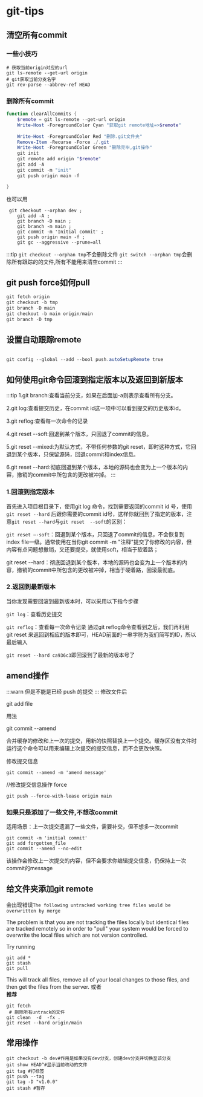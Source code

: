 # git-tips

## 清空所有commit

### 一些小技巧

```shell
# 获取当前origin对应的url 
git ls-remote --get-url origin
# git获取当前分支名字
git rev-parse --abbrev-ref HEAD
```

### 删除所有commit

```powershell
function clearAllCommits {
    $remote = git ls-remote --get-url origin
    Write-Host -ForegroundColor Cyan "获取git remote地址=>$remote"
     
    Write-Host -ForegroundColor Red "删除.git文件夹"
    Remove-Item -Recurse -Force ./.git 
    Write-Host -ForegroundColor Green "删除完毕,git操作"
    git init
    git remote add origin "$remote" 
    git add -A
    git commit -m "init" 
    git push origin main -f

}
```

也可以用

```shell
 git checkout --orphan dev ;
    git add -A ;
    git branch -D main ;
    git branch -m main ;
    git commit -m 'Initial commit' ;
    git push origin main -f ;
    git gc --aggressive --prune=all
```

:::tip
`git checkout --orphan tmp`不会删除文件
`git switch --orphan tmp`会删除所有跟踪的的文件,所有不能用来清空commit
:::

## git push force如何pull

```powershell
git fetch origin
git checkout -b tmp
git branch -D main
git checkout -b main origin/main
git branch -D tmp
```

## 设置自动跟踪remote

```powershell

git config --global --add --bool push.autoSetupRemote true

```

## 如何使用git命令回滚到指定版本以及返回到新版本

:::tip
1.git branch:查看当前分支，如果在后面加-a则表示查看所有分支。

2.git log:查看提交历史，在commit id这一项中可以看到提交的历史版本id。

3.git reflog:查看每一次命令的记录

4.git reset --soft:回退到某个版本，只回退了commit的信息。

5.git reset --mixed:为默认方式，不带任何参数的git reset，即时这种方式，它回退到某个版本，只保留源码，回退commit和index信息。

6.git reset --hard:彻底回退到某个版本，本地的源码也会变为上一个版本的内容，撤销的commit中所包含的更改被冲掉。
:::

### 1.回滚到指定版本

首先进入项目根目录下，使用git log 命令，找到需要返回的commit id 号，使用`git reset --hard` 后跟你需要的commit id号，这样你就回到了指定的版本，注意`git reset --hard`与`git reset  --soft`的区别：

`git reset –-soft`：回退到某个版本，只回退了commit的信息，不会恢复到index file一级。通常使用在当你git commit -m "注释"提交了你修改的内容，但内容有点问题想撤销，又还要提交，就使用soft，相当于软着路；

git reset -–hard：彻底回退到某个版本，本地的源码也会变为上一个版本的内容，撤销的commit中所包含的更改被冲掉，相当于硬着路，回滚最彻底。

### 2.返回到最新版本

当你发现需要回滚到最新版本时，可以采用以下指今步骤

`git log`：查看历史提交

`git reflog`：查看每一次命令记录
通过git reflog命令查看到之后，我们再利用 git reset 来返回到相应的版本即可，HEAD前面的一串字符为我们简写的ID，所以最后输入

`git reset --hard ca936c3`即回滚到了最新的版本号了

## amend操作

:::warn
但是不能是已经 push 的提交
:::
修改文件后

git add file

用法

git commit --amend

合并缓存的修改和上一次的提交，用新的快照替换上一个提交。缓存区没有文件时运行这个命令可以用来编辑上次提交的提交信息，而不会更改快照。

修改提交信息

```shell
git commit --amend -m 'amend message'
```

//修改提交信息操作 force

```shell
git push --force-with-lease origin main
```

### 如果只是添加了一些文件,不想改commit

适用场景：上一次提交遗漏了一些文件，需要补交，但不想多一次commit

```shell
git commit -m 'initial commit'
git add forgotten_file
git commit --amend --no-edit
```

该操作会修改上一次提交的内容，但不会要求你编辑提交信息，仍保持上一次commit的message

## 给文件夹添加git remote

会出现错误`The following untracked working tree files would be overwritten by merge`

The problem is that you are not tracking the files locally but identical files are tracked remotely so in order to "pull" your system would be forced to overwrite the local files which are not version controlled.

Try running

```shell
git add *
git stash
git pull
```

This will track all files, remove all of your local changes to those files, and then get the files from the server.
或者  
**推荐**

```shell
git fetch
 # 删除所有untrack的文件
git clean  -d  -fx .
git reset --hard origin/main

```

## 常用操作

```shell
git checkout -b dev#作用是如果没有dev分支，创建dev分支并切换至该分支
git show HEAD^#显示当前改动的文件
git tag #打标签
git push --tag 
git tag -D "v1.0.0"
git stash #暂存
```
